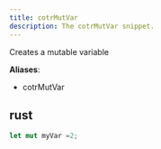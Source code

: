 ```yaml
---
title: cotrMutVar
description: The cotrMutVar snippet.
---
```


Creates a mutable variable

**Aliases**:
- cotrMutVar

## rust
```rust
let mut myVar =2;
```

